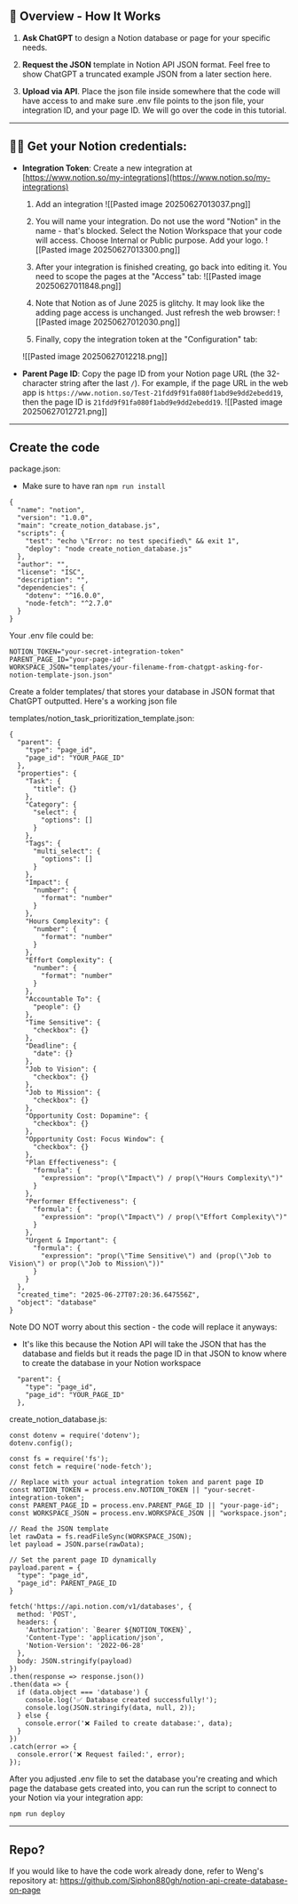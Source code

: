 
## 🎯 Overview - How It Works

1. **Ask ChatGPT** to design a Notion database or page for your specific needs.

2. **Request the JSON** template in Notion API JSON format. Feel free to show ChatGPT a truncated example JSON from a later section here.

3. **Upload via API**. Place the json file inside somewhere that the code will have access to and make sure .env file points to the json file, your integration ID, and your page ID. We will go over the code in this tutorial.

---

## 👱‍♂️ Get your Notion credentials:

- **Integration Token**: Create a new integration at [https://www.notion.so/my-integrations](https://www.notion.so/my-integrations)

	1. Add an integration
	   ![[Pasted image 20250627013037.png]]
	2. You will name your integration. Do not use the word "Notion" in the name - that's blocked. Select the Notion Workspace that your code will access. Choose Internal or Public purpose. Add your logo.
	   ![[Pasted image 20250627013300.png]]
	3. After your integration is finished creating, go back into editing it. You need to scope the pages at the "Access" tab:
	   ![[Pasted image 20250627011848.png]]
	4. Note that Notion as of June 2025 is glitchy. It may look like the adding page access is unchanged. Just refresh the web browser:
	   ![[Pasted image 20250627012030.png]]

	5. Finally, copy the integration token at the "Configuration" tab:
	   
	![[Pasted image 20250627012218.png]]

	   

- **Parent Page ID**: Copy the page ID from your Notion page URL (the 32-character string after the last `/`). For example, if the page URL in the web app is `https://www.notion.so/Test-21fdd9f91fa080f1abd9e9dd2ebedd19`, then the page ID is `21fdd9f91fa080f1abd9e9dd2ebedd19`.
	![[Pasted image 20250627012721.png]]

---

## Create the code

package.json:
- Make sure to have ran `npm run install`
```
{
  "name": "notion",
  "version": "1.0.0",
  "main": "create_notion_database.js",
  "scripts": {
    "test": "echo \"Error: no test specified\" && exit 1",
    "deploy": "node create_notion_database.js"
  },
  "author": "",
  "license": "ISC",
  "description": "",
  "dependencies": {
    "dotenv": "^16.0.0",
    "node-fetch": "^2.7.0"
  }
}
```

Your .env file could be:
```
NOTION_TOKEN="your-secret-integration-token"
PARENT_PAGE_ID="your-page-id"
WORKSPACE_JSON="templates/your-filename-from-chatgpt-asking-for-notion-template-json.json"
```

Create a folder templates/ that stores your database in JSON format that ChatGPT outputted. Here's a working json file

templates/notion_task_prioritization_template.json:
```
{
  "parent": {
    "type": "page_id",
    "page_id": "YOUR_PAGE_ID"
  },
  "properties": {
    "Task": {
      "title": {}
    },
    "Category": {
      "select": {
        "options": []
      }
    },
    "Tags": {
      "multi_select": {
        "options": []
      }
    },
    "Impact": {
      "number": {
        "format": "number"
      }
    },
    "Hours Complexity": {
      "number": {
        "format": "number"
      }
    },
    "Effort Complexity": {
      "number": {
        "format": "number"
      }
    },
    "Accountable To": {
      "people": {}
    },
    "Time Sensitive": {
      "checkbox": {}
    },
    "Deadline": {
      "date": {}
    },
    "Job to Vision": {
      "checkbox": {}
    },
    "Job to Mission": {
      "checkbox": {}
    },
    "Opportunity Cost: Dopamine": {
      "checkbox": {}
    },
    "Opportunity Cost: Focus Window": {
      "checkbox": {}
    },
    "Plan Effectiveness": {
      "formula": {
        "expression": "prop(\"Impact\") / prop(\"Hours Complexity\")"
      }
    },
    "Performer Effectiveness": {
      "formula": {
        "expression": "prop(\"Impact\") / prop(\"Effort Complexity\")"
      }
    },
    "Urgent & Important": {
      "formula": {
        "expression": "prop(\"Time Sensitive\") and (prop(\"Job to Vision\") or prop(\"Job to Mission\"))"
      }
    }
  },
  "created_time": "2025-06-27T07:20:36.647556Z",
  "object": "database"
}
```

Note DO NOT worry about this section - the code will replace it anyways:
- It's like this because the Notion API will take the JSON that has the database and fields but it reads the page ID in that JSON to know where to create the database in your Notion workspace
```
  "parent": {
    "type": "page_id",
    "page_id": "YOUR_PAGE_ID"
  },
```


create_notion_database.js:
```
const dotenv = require('dotenv');
dotenv.config();

const fs = require('fs');
const fetch = require('node-fetch');

// Replace with your actual integration token and parent page ID
const NOTION_TOKEN = process.env.NOTION_TOKEN || "your-secret-integration-token";
const PARENT_PAGE_ID = process.env.PARENT_PAGE_ID || "your-page-id";
const WORKSPACE_JSON = process.env.WORKSPACE_JSON || "workspace.json";

// Read the JSON template
let rawData = fs.readFileSync(WORKSPACE_JSON);
let payload = JSON.parse(rawData);

// Set the parent page ID dynamically
payload.parent = {
  "type": "page_id",
  "page_id": PARENT_PAGE_ID
}

fetch('https://api.notion.com/v1/databases', {
  method: 'POST',
  headers: {
    'Authorization': `Bearer ${NOTION_TOKEN}`,
    'Content-Type': 'application/json',
    'Notion-Version': '2022-06-28'
  },
  body: JSON.stringify(payload)
})
.then(response => response.json())
.then(data => {
  if (data.object === 'database') {
    console.log('✅ Database created successfully!');
    console.log(JSON.stringify(data, null, 2));
  } else {
    console.error('❌ Failed to create database:', data);
  }
})
.catch(error => {
  console.error('❌ Request failed:', error);
});
```

After you adjusted .env file to set the database you're creating and which page the database gets created into, you can run the script to connect to your Notion via your integration app:
```
npm run deploy
```

---

## Repo?

If you would like to have the code work already done, refer to Weng's repository at:
https://github.com/Siphon880gh/notion-api-create-database-on-page